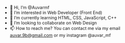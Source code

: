 - 👋 Hi, I’m @Auvarmf
- 👀 I’m interested in Web Developer (Front End)
- 🌱 I’m currently learning HTML, CSS, JavaScript, C++
- 💞️ I’m looking to collaborate on Web Design
- 📫 How to reach me? You can contact me via my email auvar.9b@gmail.com or my instagram @auvar_mf

<!---
Hi everyone, my name is Auvar Mahsa Fahlevi and thank you for visiting my profile.
--->
